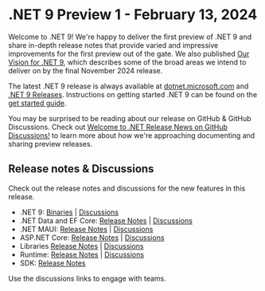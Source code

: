 # .NET 9 Preview 1 - February 13, 2024

Welcome to .NET 9! We're happy to deliver the first preview of .NET 9 and share in-depth release notes that provide varied and impressive improvements for the first preview out of the gate. We also published [Our Vision for .NET 9](https://aka.ms/dotnet/9/vision), which describes some of the broad areas we intend to deliver on by the final November 2024 release.

The latest .NET 9 release is always available at [dotnet.microsoft.com](https://dotnet.microsoft.com/download/dotnet/9.0) and [.NET 9 Releases](../README.md). Instructions on getting started .NET 9 can be found on the [get started guide](../../get-started.md).

You may be surprised to be reading about our release on GitHub & GitHub Discussions. Check out [Welcome to .NET Release News on GitHub Discussions!](https://github.com/dotnet/core/discussions/9131) to learn more about how we're approaching documenting and sharing preview releases.

## Release notes & Discussions

Check out the release notes and discussions for the new features in this release. 

* .NET 9: [Binaries](9.0.0-preview.1.md) | [Discussions](https://aka.ms/dotnet/9/preview1)
* .NET Data and EF Core: [Release Notes](efcoreanddata.md) | [Discussions](https://github.com/dotnet/efcore/issues/33030)
* .NET MAUI: [Release Notes](dotnetmaui.md) | [Discussions](https://github.com/dotnet/maui/discussions/20558)
* ASP.NET Core: [Release Notes](aspnetcore.md) | [Discussions](https://github.com/dotnet/aspnetcore/discussions/54007)
* Libraries [Release Notes](libraries.md) | [Discussions](https://github.com/dotnet/runtime/discussions/98372)
* Runtime: [Release Notes](runtime.md) | [Discussions](https://github.com/dotnet/runtime/discussions/98372)
* SDK: [Release Notes](sdk.md)

Use the discussions links to engage with teams.
